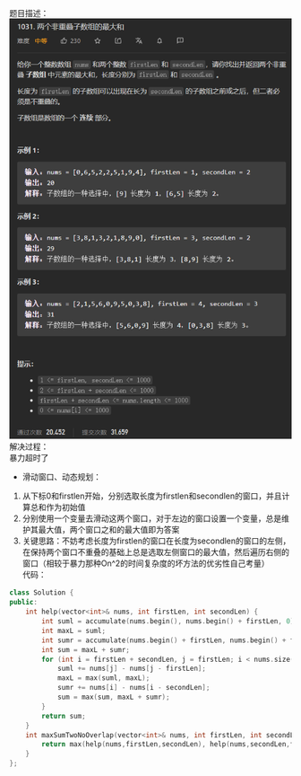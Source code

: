 题目描述：  
![image](/basical/array/image/image71.png)  
解决过程：  
暴力超时了  
- 滑动窗口、动态规划：
1. 从下标0和firstlen开始，分别选取长度为firstlen和secondlen的窗口，并且计算总和作为初始值
2. 分别使用一个变量去滑动这两个窗口，对于左边的窗口设置一个变量，总是维护其最大值，两个窗口之和的最大值即为答案
3. 关键思路：不妨考虑长度为firstlen的窗口在长度为secondlen的窗口的左侧，在保持两个窗口不重叠的基础上总是选取左侧窗口的最大值，然后遍历右侧的窗口（相较于暴力那种On^2的时间复杂度的坏方法的优劣性自己考量）  
代码：  
```cpp
class Solution {
public:
    int help(vector<int>& nums, int firstLen, int secondLen) {
        int suml = accumulate(nums.begin(), nums.begin() + firstLen, 0);
        int maxL = suml;
        int sumr = accumulate(nums.begin() + firstLen, nums.begin() + firstLen + secondLen, 0);
        int sum = maxL + sumr;
        for (int i = firstLen + secondLen, j = firstLen; i < nums.size(); i++, j++) {
            suml += nums[j] - nums[j - firstLen];
            maxL = max(suml, maxL);
            sumr += nums[i] - nums[i - secondLen];
            sum = max(sum, maxL + sumr);
        }
        return sum;
    }
    int maxSumTwoNoOverlap(vector<int>& nums, int firstLen, int secondLen) {
        return max(help(nums,firstLen,secondLen), help(nums,secondLen,firstLen));
    }
};
```
